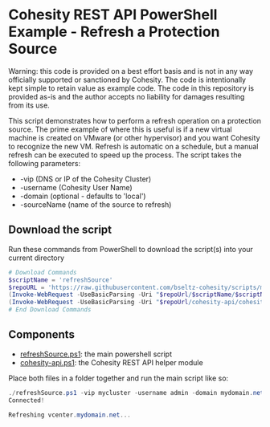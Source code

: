 # Cohesity REST API PowerShell Example - Refresh a Protection Source

Warning: this code is provided on a best effort basis and is not in any way officially supported or sanctioned by Cohesity. The code is intentionally kept simple to retain value as example code. The code in this repository is provided as-is and the author accepts no liability for damages resulting from its use.

This script demonstrates how to perform a refresh operation on a protection source. The prime example of where this is useful is if a new virtual machine is created on VMware (or other hypervisor) and you want Cohesity to recognize the new VM. Refresh is automatic on a schedule, but a manual refresh can be executed to speed up the process.
The script takes the following parameters:

- -vip (DNS or IP of the Cohesity Cluster)
- -username (Cohesity User Name)
- -domain (optional - defaults to 'local')
- -sourceName (name of the source to refresh)

## Download the script

Run these commands from PowerShell to download the script(s) into your current directory

```powershell
# Download Commands
$scriptName = 'refreshSource'
$repoURL = 'https://raw.githubusercontent.com/bseltz-cohesity/scripts/master/powershell'
(Invoke-WebRequest -UseBasicParsing -Uri "$repoUrl/$scriptName/$scriptName.ps1").content | Out-File "$scriptName.ps1"; (Get-Content "$scriptName.ps1") | Set-Content "$scriptName.ps1"
(Invoke-WebRequest -UseBasicParsing -Uri "$repoUrl/cohesity-api/cohesity-api.ps1").content | Out-File cohesity-api.ps1; (Get-Content cohesity-api.ps1) | Set-Content cohesity-api.ps1
# End Download Commands
```

## Components

* [refreshSource.ps1](https://raw.githubusercontent.com/bseltz-cohesity/scripts/master/sql/refreshSource/refreshSource.ps1): the main powershell script
* [cohesity-api.ps1](https://raw.githubusercontent.com/bseltz-cohesity/scripts/master/powershell/cohesity-api/cohesity-api.ps1): the Cohesity REST API helper module

Place both files in a folder together and run the main script like so:

```powershell
./refreshSource.ps1 -vip mycluster -username admin -domain mydomain.net -sourceName vcenter.mydomain.net
Connected!

Refreshing vcenter.mydomain.net...
```
